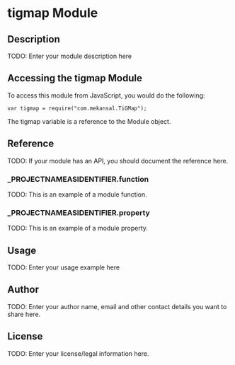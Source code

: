 # tigmap Module

## Description

TODO: Enter your module description here

## Accessing the tigmap Module

To access this module from JavaScript, you would do the following:

	var tigmap = require("com.mekansal.TiGMap");

The tigmap variable is a reference to the Module object.	

## Reference

TODO: If your module has an API, you should document
the reference here.

### ___PROJECTNAMEASIDENTIFIER__.function

TODO: This is an example of a module function.

### ___PROJECTNAMEASIDENTIFIER__.property

TODO: This is an example of a module property.

## Usage

TODO: Enter your usage example here

## Author

TODO: Enter your author name, email and other contact
details you want to share here. 

## License

TODO: Enter your license/legal information here.
